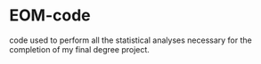 # EOM-code
code used to perform all the statistical analyses necessary for the completion of my final degree project.
